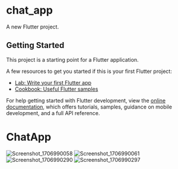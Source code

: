 # chat_app

A new Flutter project.

## Getting Started

This project is a starting point for a Flutter application.

A few resources to get you started if this is your first Flutter project:

- [Lab: Write your first Flutter app](https://docs.flutter.dev/get-started/codelab)
- [Cookbook: Useful Flutter samples](https://docs.flutter.dev/cookbook)

For help getting started with Flutter development, view the
[online documentation](https://docs.flutter.dev/), which offers tutorials,
samples, guidance on mobile development, and a full API reference.
# ChatApp
![Screenshot_1706990058](https://github.com/albinrk10/ChatApp/assets/79820950/f5384a0b-7133-4282-869c-b547e0bfe6d6)
![Screenshot_1706990061](https://github.com/albinrk10/ChatApp/assets/79820950/40454431-3013-4770-8007-e6a8157eb056)
![Screenshot_1706990290](https://github.com/albinrk10/ChatApp/assets/79820950/0f60c0be-728d-4acc-8c00-25645bf30729)
![Screenshot_1706990297](https://github.com/albinrk10/ChatApp/assets/79820950/1c78c0ac-bbe9-4faf-a705-ab0b0d7f4acb)
